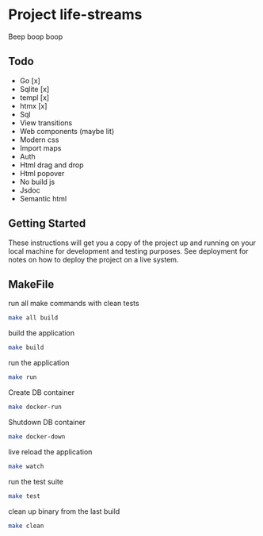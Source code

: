 # Project life-streams

Beep boop boop

## Todo
- Go [x]
- Sqlite [x]
- templ [x]
- htmx [x]
- Sql
- View transitions
- Web components (maybe lit)
- Modern css
- Import maps
- Auth 
- Html drag and drop
- Html popover
- No build js
- Jsdoc 
- Semantic html

## Getting Started

These instructions will get you a copy of the project up and running on your local machine for development and testing purposes. See deployment for notes on how to deploy the project on a live system.

## MakeFile

run all make commands with clean tests
```bash
make all build
```

build the application
```bash
make build
```

run the application
```bash
make run
```

Create DB container
```bash
make docker-run
```

Shutdown DB container
```bash
make docker-down
```

live reload the application
```bash
make watch
```

run the test suite
```bash
make test
```

clean up binary from the last build
```bash
make clean
```